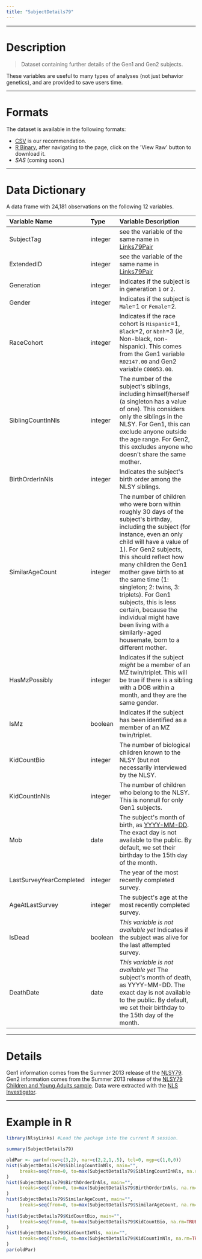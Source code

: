 ```yaml
---
title: "SubjectDetails79"
---
```


***
# Description

> Dataset containing further details of the Gen1 and Gen2 subjects.

These variables are useful to many types of analyses (not just behavior genetics), and are provided to save users time.

***
# Formats
The dataset is available in the following formats:

 * [CSV](https://raw.githubusercontent.com/LiveOak/NlsyLinks/master/NlsyLinks/OutsideData/SubjectDetailsV85.csv) is our recommendation.
 * [R Binary](https://github.com/LiveOak/NlsyLinks/blob/master/NlsyLinks/data/Links79PairExpanded.rda), after navigating to the page, click on the 'View Raw' button to download it.
 * *SAS* (coming soon.)

***
# Data Dictionary

A data frame with 24,181 observations on the following 12 variables.  

| Variable Name | Type | Variable Description |
| :------------ | :--- | :------------------- |
| SubjectTag | integer | see the variable of the same name in [Links79Pair](./data_subject_details_79.html) |
| ExtendedID | integer | see the variable of the same name in [Links79Pair](./data_subject_details_79.html) |
| Generation | integer | Indicates if the subject is in generation `1` or `2`. | 
| Gender | integer | Indicates if the subject is `Male`=1 or `Female`=2. |
| RaceCohort | integer | Indicates if the race cohort is `Hispanic`=1, `Black`=2, or `Nbnh`=3 (*ie*, Non-black, non-hispanic).  This comes from the Gen1 variable `R02147.00` and Gen2 variable `C00053.00`. |
| SiblingCountInNls | integer | The number of the subject's siblings, including himself/herself (a singleton has a value of one).  This considers only the siblings in the NLSY.  For Gen1, this can exclude anyone outside the age range.  For Gen2, this excludes anyone who doesn't share the same mother. |
| BirthOrderInNls | integer | Indicates the subject's birth order among the NLSY siblings. | 
| SimilarAgeCount | integer | The number of children who were born within roughly 30 days of the subject's birthday, including the subject (for instance, even an only child will have a value of 1).  For Gen2 subjects, this should reflect how many children the Gen1 mother gave birth to at the same time (1: singleton; 2: twins, 3: triplets).  For Gen1 subjects, this is less certain, because the individual might have been living with a similarly-aged housemate, born to a different mother. |
| HasMzPossibly | integer | Indicates if the subject *might* be a member of an MZ twin/triplet. This will be true if there is a sibling with a DOB within a month, and they are the same gender. |
| IsMz | boolean | Indicates if the subject has been identified as a member of an MZ twin/triplet. |
| KidCountBio | integer | The number of biological children known to the NLSY (but not necessarily interviewed by the NLSY. |
| KidCountInNls | integer | The number of children who belong to the NLSY. This is nonnull for only Gen1 subjects. |
| Mob | date | The subject's month of birth, as [YYYY-MM-DD](http://xkcd.com/1179/).  The exact day is not available to the public.  By default, we set their birthday to the 15th day of the month. |
| LastSurveyYearCompleted | integer | The year of the most recently completed survey. |
| AgeAtLastSurvey | integer | The subject's age at the most recently completed survey. |
| IsDead | boolean | *This variable is not available yet* Indicates if the subject was alive for the last attempted survey. |
| DeathDate | date | *This variable is not available yet* The subject's month of death, as YYYY-MM-DD.  The exact day is not available to the public. By default, we set their birthday to the 15th day of the month. |

***
# Details
Gen1 information comes from the Summer 2013 release of the [NLSY79](http://www.bls.gov/nls/nlsy79.htm).  Gen2 information comes from the Summer 2013 release of the [NLSY79 Children and Young Adults sample](http://www.bls.gov/nls/nlsy79ch.htm).  Data were extracted with the [NLS Investigator](https://www.nlsinfo.org/investigator).

***
# Example in R
```r
library(NlsyLinks) #Load the package into the current R session.

summary(SubjectDetails79)

oldPar <- par(mfrow=c(3,2), mar=c(2,2,1,.5), tcl=0, mgp=c(1,0,0))
hist(SubjectDetails79$SiblingCountInNls, main="",
     breaks=seq(from=0, to=max(SubjectDetails79$SiblingCountInNls, na.rm=TRUE), by=1)
)
hist(SubjectDetails79$BirthOrderInNls, main="",
     breaks=seq(from=0, to=max(SubjectDetails79$BirthOrderInNls, na.rm=TRUE), by=1)
)
hist(SubjectDetails79$SimilarAgeCount, main="",
     breaks=seq(from=0, to=max(SubjectDetails79$SimilarAgeCount, na.rm=TRUE), by=1)
)
hist(SubjectDetails79$KidCountBio, main="",
     breaks=seq(from=0, to=max(SubjectDetails79$KidCountBio, na.rm=TRUE), by=1)
)
hist(SubjectDetails79$KidCountInNls, main="",
     breaks=seq(from=0, to=max(SubjectDetails79$KidCountInNls, na.rm=TRUE), by=1)
)
par(oldPar)
```
